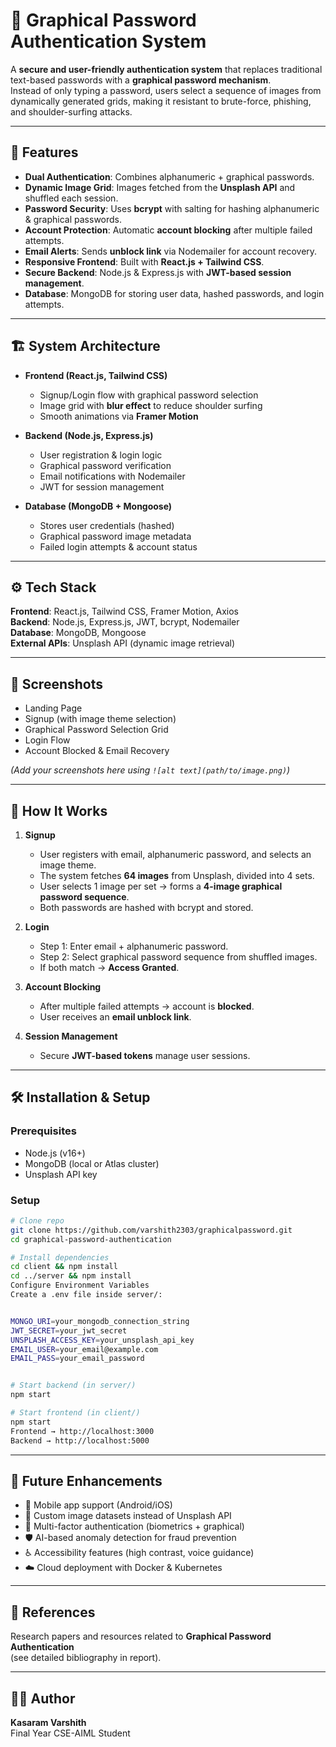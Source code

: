 # 🔐 Graphical Password Authentication System

A **secure and user-friendly authentication system** that replaces traditional text-based passwords with a **graphical password mechanism**.  
Instead of only typing a password, users select a sequence of images from dynamically generated grids, making it resistant to brute-force, phishing, and shoulder-surfing attacks.

---

## 🚀 Features
- **Dual Authentication**: Combines alphanumeric + graphical passwords.  
- **Dynamic Image Grid**: Images fetched from the **Unsplash API** and shuffled each session.  
- **Password Security**: Uses **bcrypt** with salting for hashing alphanumeric & graphical passwords.  
- **Account Protection**: Automatic **account blocking** after multiple failed attempts.  
- **Email Alerts**: Sends **unblock link** via Nodemailer for account recovery.  
- **Responsive Frontend**: Built with **React.js + Tailwind CSS**.  
- **Secure Backend**: Node.js & Express.js with **JWT-based session management**.  
- **Database**: MongoDB for storing user data, hashed passwords, and login attempts.  

---

## 🏗️ System Architecture
- **Frontend (React.js, Tailwind CSS)**  
  - Signup/Login flow with graphical password selection  
  - Image grid with **blur effect** to reduce shoulder surfing  
  - Smooth animations via **Framer Motion**  

- **Backend (Node.js, Express.js)**  
  - User registration & login logic  
  - Graphical password verification  
  - Email notifications with Nodemailer  
  - JWT for session management  

- **Database (MongoDB + Mongoose)**  
  - Stores user credentials (hashed)  
  - Graphical password image metadata  
  - Failed login attempts & account status  

---

## ⚙️ Tech Stack
**Frontend**: React.js, Tailwind CSS, Framer Motion, Axios  
**Backend**: Node.js, Express.js, JWT, bcrypt, Nodemailer  
**Database**: MongoDB, Mongoose  
**External APIs**: Unsplash API (dynamic image retrieval)  

---

## 📸 Screenshots
- Landing Page  
- Signup (with image theme selection)  
- Graphical Password Selection Grid  
- Login Flow  
- Account Blocked & Email Recovery  

*(Add your screenshots here using `![alt text](path/to/image.png)`)*

---

## 🔑 How It Works
1. **Signup**
   - User registers with email, alphanumeric password, and selects an image theme.  
   - The system fetches **64 images** from Unsplash, divided into 4 sets.  
   - User selects 1 image per set → forms a **4-image graphical password sequence**.  
   - Both passwords are hashed with bcrypt and stored.  

2. **Login**
   - Step 1: Enter email + alphanumeric password.  
   - Step 2: Select graphical password sequence from shuffled images.  
   - If both match → **Access Granted**.  

3. **Account Blocking**
   - After multiple failed attempts → account is **blocked**.  
   - User receives an **email unblock link**.  

4. **Session Management**
   - Secure **JWT-based tokens** manage user sessions.  

---

## 🛠️ Installation & Setup

### Prerequisites
- Node.js (v16+)  
- MongoDB (local or Atlas cluster)  
- Unsplash API key  

### Setup
```bash
# Clone repo
git clone https://github.com/varshith2303/graphicalpassword.git
cd graphical-password-authentication

# Install dependencies
cd client && npm install
cd ../server && npm install
Configure Environment Variables
Create a .env file inside server/:


MONGO_URI=your_mongodb_connection_string
JWT_SECRET=your_jwt_secret
UNSPLASH_ACCESS_KEY=your_unsplash_api_key
EMAIL_USER=your_email@example.com
EMAIL_PASS=your_email_password


# Start backend (in server/)
npm start

# Start frontend (in client/)
npm start
Frontend → http://localhost:3000
Backend → http://localhost:5000
```
---

## 🔮 Future Enhancements
- 📱 Mobile app support (Android/iOS)  
- 🎨 Custom image datasets instead of Unsplash API  
- 🔑 Multi-factor authentication (biometrics + graphical)  
- 🛡️ AI-based anomaly detection for fraud prevention  
- ♿ Accessibility features (high contrast, voice guidance)  
- ☁️ Cloud deployment with Docker & Kubernetes  

---

## 📖 References
Research papers and resources related to **Graphical Password Authentication**  
(see detailed bibliography in report).  

---

## 👨‍💻 Author
**Kasaram Varshith**  
Final Year CSE-AIML Student  


